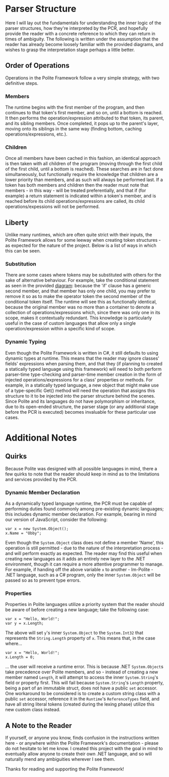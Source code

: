 # Parser Structure

Here I will lay out the fundamentals for understanding the inner logic of the parser structures, how they're interpreted by the PCR, and hopefully provide the reader with a concrete reference to which they can return in times of ambiguity. The following is written under the assumption that the reader has already become loosely familiar with the provided diagrams, and wishes to grasp the interpretation stage perhaps a little better.


## Order of Operations

Operations in the Polite Framework follow a very simple strategy, with two definitive steps.

### Members
The runtime begins with the first member of the program, and then continues to that token's first member, and so on, until a bottom is reached. It then performs the operation/expression attributed to that token, its parent, and its sibling members. Once completed, it pops up to the parent's layer, moving onto its siblings in the same way (finding bottom, caching operations/expressions, etc.).

### Children 
Once all members have been cached in this fashion, an identical approach is then taken with all children of the program (moving through the first child of the first child, until a bottom is reached). These searches are in fact done simultaneously, but functionally require the knowledge that children are a lower priority than members, and as such will always be performed last. If a token has both members and children then the reader must note that members - in this way - will be treated preferentially, and that if (for example) a return statement is indicated within a token's member, and is reached before its child operations/expressions are called, its child operations/expessions will not be performed.

## Liberty
Unlike many runtimes, which are often quite strict with their inputs, the Polite Framework allows for some leeway when creating token structures - as expected for the nature of the project. Below is a list of ways in which this can be seen.

### Substitution
There are some cases where tokens may be substituted with others for the sake of alternative behaviour. For example, take the conditional statement as seen in the provided [diagram](https://github.com/TrevorGHSeay/Polite/blob/master/Documentation/Parser%20Structure%20Diagrams/Conditions.jpg): because the 'if' clause has a generic second member, and that member has only one child, you may prefer to remove it so as to make the operator token the second member of the conditional token itself. The runtime will see this as functionally identical, because the original member was no more than a container to denote a collection of operations/expressions which, since there was only one in its scope, makes it contextually redundant. This knowledge is particularly useful in the case of custom languages that allow only a single operation/expression within a specific kind of scope.

### Dynamic Typing
Even though the Polite Framework is written in C#, it still defaults to using dynamic types at runtime. This means that the reader may ignore classes' fields' expressions when parsing them, and that they (if planning to created a statically typed language using this framework) will need to both perform parser-time type-checking and parser-time member creation in the form of injected operations/expressions for a class' properties or methods. For example, in a statically typed language, a new object that might make use of a type-specific Get() method will need the operation that assigns this structure to it to be injected into the parser structure behind the scenes. Since Polite and its languages do not have polymorphism or inheritance, due to its open-ended structure, the parser stage (or any additional stage before the PCR is executed) becomes invaluable for these particular use cases.

# Additional Notes

## Quirks
Because Polite was designed with all possible languages in mind, there a few quirks to note that the reader should keep in mind as to the limitations and services provided by the PCR.

### Dynamic Member Declaration
As a dynamically typed language runtime, the PCR must be capable of performing duties found commonly among pre-existing dynamic languages; this includes dynamic member declaration.
For example, bearing in mind our version of JavaScript, consider the following:

```
var x = new System.Object();
x.Name = "Obby";
```

Even though the `System.Object` class does not define a member 'Name', this operation is still permitted - due to the nature of the interpretation process - and will perform exactly as expected. The reader may find this useful when creating new languages as it adds an entirely new layer to the .NET environment, though it can require a more attentive programmer to manage. For example, if handing off the above variable `x` to another - Im-Polite - .NET language, such as a C# program, only the inner `System.Object` will be passed so as to prevent type errors.

### Properties
Properties in Polite languages utilize a priority system that the reader should be aware of before creating a new language; take the following case:

```
var x = "Hello, World!";
var y = x.Length;
```
The above will set `y`'s inner `System.Object` to the `System.Int32` that represents the `String.Length` property of `x`. This means that, in the case where...
```
var x = "Hello, World!";
x.Length = 0;
```
... the user will receive a runtime error. This is because .NET `System.Object`s take precedence over Polite members, and so - instead of creating a new member named `Length`, it will attempt to access the inner `System.String`'s field or property first. This will fail because `System.String`'s `Length` property, being a part of an immutable struct, does not have a public `set` accessor. One workaround to be considered is to create a custom string class with a public `set` accessor, reference it in the `Runtime`'s `ReferenceTypes` field, and have all string literal tokens (created during the lexing phase) utilize this new custom class instead.

## A Note to the Reader

If yourself, or anyone you know, finds confusion in the instructions written here - or anywhere within the Polite Framework's documentation - please do not hesitate to let me know. I created this project with the goal in mind to eventually allow anyone to create their own .NET language, and so will naturally mend any ambiguities wherever I see them.

Thanks for reading and supporting the Polite Framework!
